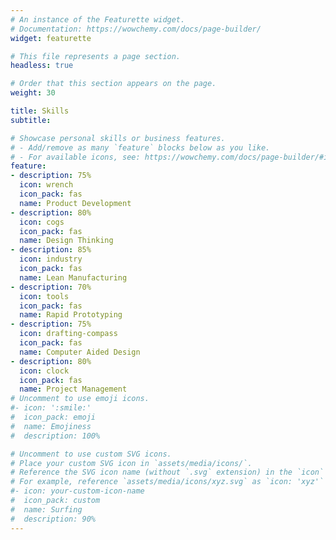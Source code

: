 ```yaml
---
# An instance of the Featurette widget.
# Documentation: https://wowchemy.com/docs/page-builder/
widget: featurette

# This file represents a page section.
headless: true

# Order that this section appears on the page.
weight: 30

title: Skills
subtitle:

# Showcase personal skills or business features.
# - Add/remove as many `feature` blocks below as you like.
# - For available icons, see: https://wowchemy.com/docs/page-builder/#icons
feature:
- description: 75%
  icon: wrench
  icon_pack: fas
  name: Product Development
- description: 80%
  icon: cogs
  icon_pack: fas
  name: Design Thinking
- description: 85%
  icon: industry
  icon_pack: fas
  name: Lean Manufacturing
- description: 70%
  icon: tools
  icon_pack: fas
  name: Rapid Prototyping
- description: 75%
  icon: drafting-compass
  icon_pack: fas
  name: Computer Aided Design
- description: 80%
  icon: clock
  icon_pack: fas
  name: Project Management
# Uncomment to use emoji icons.
#- icon: ':smile:'
#  icon_pack: emoji
#  name: Emojiness
#  description: 100% 

# Uncomment to use custom SVG icons.
# Place your custom SVG icon in `assets/media/icons/`.
# Reference the SVG icon name (without `.svg` extension) in the `icon` field.
# For example, reference `assets/media/icons/xyz.svg` as `icon: 'xyz'`
#- icon: your-custom-icon-name
#  icon_pack: custom
#  name: Surfing
#  description: 90%
---
```

